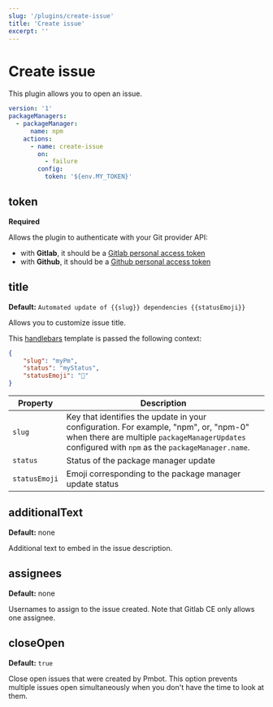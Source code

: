```yaml
---
slug: '/plugins/create-issue'
title: 'Create issue'
excerpt: ''
---
```


# Create issue

This plugin allows you to open an issue.

<div class="code-group" data-props='{ "lineNumbers": ["true"] }'>

````yaml
version: '1'
packageManagers:
  - packageManager:
      name: npm
    actions:
      - name: create-issue
        on:
          - failure
        config:
          token: '${env.MY_TOKEN}'
````

</div>

## token

**Required**

Allows the plugin to authenticate with your Git provider API:
- with **Gitlab**, it should be a [Gitlab personal access token](https://docs.gitlab.com/ee/user/profile/personal_access_tokens.html)
- with **Github**, it should be a [Github personal access token](https://help.github.com/en/github/authenticating-to-github/creating-a-personal-access-token-for-the-command-line)

## title

**Default:** `Automated update of {{slug}} dependencies {{statusEmoji}}`

Allows you to customize issue title.

This [handlebars](https://handlebarsjs.com/guide/#what-is-handlebars) template is passed the following context:

<div class="code-group" data-props='{ "lineNumbers": ["true"] }'>

```json
{
    "slug": "myPm",
    "status": "myStatus",
    "statusEmoji": "🚀"
}
```

</div>

| Property | Description |
| --- | --- |
| `slug` | Key that identifies the update in your configuration. For example, "npm", or, "npm-0" when there are multiple `packageManagerUpdates` configured with `npm` as the `packageManager.name`. |
| `status` | Status of the package manager update |
| `statusEmoji` |  Emoji corresponding to the package manager update status |

## additionalText

**Default:** none

Additional text to embed in the issue description.

## assignees

**Default:** none

Usernames to assign to the issue created. Note that Gitlab CE only allows one assignee.

## closeOpen

**Default:** `true`

Close open issues that were created by Pmbot. This option prevents multiple issues open simultaneously when you don't have the time to look at them.

